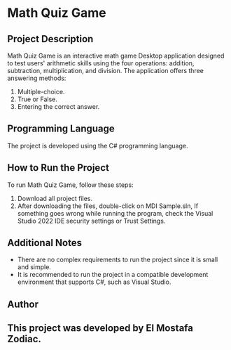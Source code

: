# Math Quiz Game

## Project Description
Math Quiz Game is an interactive math game Desktop application designed to test users' arithmetic skills using the four operations: addition, subtraction, multiplication, and division. The application offers three answering methods:
1. Multiple-choice.
2. True or False.
3. Entering the correct answer.

## Programming Language
The project is developed using the C# programming language.

## How to Run the Project
To run Math Quiz Game, follow these steps:
1. Download all project files.
2. After downloading the files, double-click on MDI Sample.sln, If something goes wrong while running the program, check the Visual Studio 2022 IDE security settings or Trust Settings.

## Additional Notes
- There are no complex requirements to run the project since it is small and simple.
- It is recommended to run the project in a compatible development environment that supports C#, such as Visual Studio.

## Author
This project was developed by **El Mostafa Zodiac**.
---
